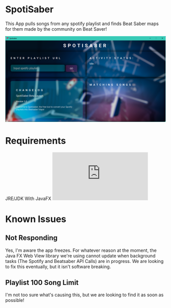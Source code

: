# SpotiSaber
This App pulls songs from any spotify playlist and finds Beat Saber maps for them made by the community on Beat Saver!

![Image of Yaktocat](https://github.com/jerrymarshall2004/spotisaber/blob/main/java_rSjVZC7dXE.png)

# Requirements
JRE/JDK With JavaFX
![I Recommend This Version](https://www.oracle.com/ca-en/java/technologies/javase/javase-jdk8-downloads.html)

# Known Issues
## Not Responding
Yes, I'm aware the app freezes. For whatever reason at the moment, the Java FX Web View library we're using cannot update when background tasks (The Spotify and Beatsaber API Calls) are in progress. We are looking to fix this eventually, but it isn't software breaking.

## Playlist 100 Song Limit
I'm not too sure what's causing this, but we are looking to find it as soon as possible!
